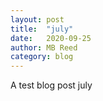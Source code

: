 ```yaml
---
layout: post
title:  "july"
date:   2020-09-25
author: MB Reed
category: blog
---
```


A test blog post july

